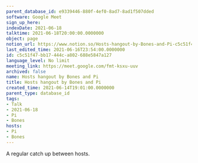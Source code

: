 ```yaml
---
parent_database_id: e9339446-880f-4ef0-8ad7-8ad1f507dded
software: Google Meet
sign_up_here: 
indexDate: 2021-06-18
talktime: 2021-06-18T20:00:00.0000000
object: page
notion_url: https://www.notion.so/Hosts-hangout-by-Bones-and-Pi-c5c51f47bb17444ca802688e5847a127
last_edited_time: 2021-06-16T23:54:00.0000000
id: c5c51f47-bb17-444c-a802-688e5847a127
language_level: No limit
meeting_link: https://meet.google.com/fmt-ksxu-uuv
archived: false
name: Hosts hangout by Bones and Pi
title: Hosts hangout by Bones and Pi
created_time: 2021-06-14T19:01:00.0000000
parent_type: database_id
tags:
- Talk
- 2021-06-18
- Pi
- Bones
hosts:
- Pi
- Bones
---
```


A regular catch up between hosts.


